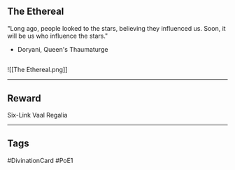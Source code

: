 ## The Ethereal
"Long ago, people looked to the stars, believing they influenced us. Soon, it will be us who influence the stars."
- Doryani, Queen's Thaumaturge
## 
![[The Ethereal.png]]

---
## Reward
Six-Link Vaal Regalia

---
## Tags
#DivinationCard
#PoE1